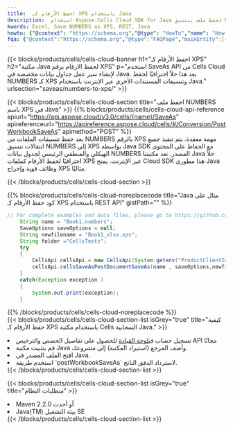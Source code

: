 ```yaml
---
title:  احفظ الأرقام كـ XPS باستخدام Java
description:  استخدام Aspose.Cells Cloud SDK for Java لحفظ ملف بتنسيق NUMBERS كملف بتنسيق XPS.
kwords: Excel, Save NUMBERS as XPS, REST, Java
howto: {"@context": "https://schema.org","@type": "HowTo","name": "How to save NUMBERS as XPS using the Cells Cloud Java library.","description": "How to save NUMBERS as XPS using the Cells Cloud Java library.","image": {"@type": "ImageObject"},"url": "/java/saveas/numbers-to-xps/","step": [{ "@type": "HowToStep","name": "How to save NUMBERS as XPS using the Cells Cloud Java library. step 1", "image": {"@type": "ImageObject",},"url": "/java/saveas/numbers-to-xps/","text": "Register an account at <a href='https://dashboard.aspose.cloud/'>Dashboard</a> to get free API quota & authorization details",},{ "@type": "HowToStep","name": "How to save NUMBERS as XPS using the Cells Cloud Java library. step 1", "image": {"@type": "ImageObject",},"url": "/java/saveas/numbers-to-xps/","text": "Install Java library and add the reference (import the library) to your project.",},{ "@type": "HowToStep","name": "How to save NUMBERS as XPS using the Cells Cloud Java library. step 1", "image": {"@type": "ImageObject",},"url": "/java/saveas/numbers-to-xps/","text": "Open the source file in Java.",},{ "@type": "HowToStep","name": "How to save NUMBERS as XPS using the Cells Cloud Java library. step 1", "image": {"@type": "ImageObject",},"url": "/java/saveas/numbers-to-xps/","text": "Use the `postWorkbookSaveAs` method to retrieve the resulting stream.",}, ],"supply": {"@type": "HowToSupply","name": "document"},"tool": [{"@type": "HowToTool","name": "IntelliJ IDEA, Visual Studio Code, Eclipse"},{"@type": "HowToTool","name": "Aspose Cells"}],"totalTime": "PT6M"}
fqa: {"@context":"https://schema.org","@type":"FAQPage","mainEntity":[{"@type":"Question","name":"Why save file as other formats file in C# using REST API?","acceptedAnswer":{"@type":"Answer","text":"Documents are encoded in many ways, and some files may be incompatible with the software you use. To open and read such files, just save them as appropriate file formats.<br/><ol><li>Install .NET SDK and add the reference (import the library) to your project.</li><li>Open the source file in C# using REST API.</li><li>Call the PostWorkbookSaveAsRequest() method, passing an output filename with required extension.</li><li>Get the result of save as a separate file.</li></ol>"}},{"@type":"Question","name":"What file formats can I save as with your C# library?","acceptedAnswer":{"@type":"Answer","text":"We support a variety of file formats for conversion using .NET library, including XLSX, Excel, xls , PDF, CSV, HTML, Markdown, XML, PNG, JPG, TIFF, Json, TXT and many more."}},{"@type":"Question","name":"What is the maximum allowed file size for conversion using this .NET library?","acceptedAnswer":{"@type":"Answer","text":"There are no file size limits for format conversions using .NET library."}}]}
---
```

{{< blocks/products/cells/cells-cloud-banner h1="احفظ الأرقام كـ XPS" h2="مكتبة Java لحفظ الارقام برقم XPS" p="استخدم SaveAs API من Cells Cloud لإنشاء سير عمل جداول بيانات مخصصة في Java. يعد هذا حلاً احترافيًا لحفظ NUMBERS كـ XPS وتنسيقات المستندات الأخرى عبر الإنترنت باستخدام Java." urlsection="saveas/numbers-to-xps/" >}}

{{< blocks/products/cells/cells-cloud-section title="احفظ ملف NUMBERS باسم XPS في Java" >}}
{{% blocks/products/cells/cells-cloud-api-reference apiurl="https://api.aspose.cloud/v3.0/cells/{name}/SaveAs" apireferenceurl="https://apireference.aspose.cloud/cells/#/Conversion/PostWorkbookSaveAs" apimethod="POST" %}}
<br/>
يعد حفظ تنسيقات الملفات من NUMBERS بالرقم XPS مهمة معقدة. يتم تنفيذ جميع انتقالات تنسيق NUMBERS إلى XPS بواسطة Java SDK مع الحفاظ على المحتوى الهيكلي والمنطقي الرئيسي لجدول بيانات NUMBERS المصدر. تعد مكتبتنا Java حلاً احترافيًا لحفظ الأرقام كملفات XPS عبر الإنترنت. يمنح Cloud SDK هذا مطوري Java وظائف قوية وإخراج XPS مثاليًا.

{{< /blocks/products/cells/cells-cloud-section >}}

{{% blocks/products/cells/cells-cloud-noreplacecode title="Java مثال على كود حفظ الأرقام كـ XPS باستخدام REST API" gistPath="" %}}
  
```java
// For complete examples and data files, please go to https://github.com/aspose-cells-cloud/aspose-cells-cloud-java/
    String name = "Book1.numbers";
    SaveOptions saveOptions = null;
    String newfilename = "Book1_xlsx.xps";
    String folder ="CellsTests";
    try 
    {
        CellsApi cellsApi = new CellsApi(System.getenv("ProductClientId"), System.getenv("ProductClientSecret"));
        cellsApi.cellsSaveAsPostDocumentSaveAs(name , saveOptions,newfilename,false,false,folder,null,null,null,true);                       
    }
    catch(Exception exception )
    {
        System.out.print(exception);
    }
```
  
{{% /blocks/products/cells/cells-cloud-noreplacecode %}}
<br/>
{{< blocks/products/cells/cells-cloud-section-list isGrey="true" title="كيفية حفظ الأرقام كـ XPS باستخدام مكتبة Cells السحابية Java." >}}
<li> تسجيل حساب في<a href="https://dashboard.aspose.cloud/">لوحة القيادة</a> للحصول على تفاصيل الحصص والترخيص API مجانًا</li>
<li>قم بتثبيت مكتبة Java وأضف المرجع (استيراد المكتبة) إلى مشروعك.</li>
<li>افتح الملف المصدر في Java.</li>
<li>استخدم طريقة `postWorkbookSaveAs` لاسترداد الدفق الناتج.</li>
{{< /blocks/products/cells/cells-cloud-section-list >}}

{{< blocks/products/cells/cells-cloud-section-list isGrey="true" title="متطلبات النظام" >}}
<li>Maven 2.2.0 أو أحدث</li>
<li>Java(TM) بيئة التشغيل SE</li>
{{< /blocks/products/cells/cells-cloud-section-list >}}

